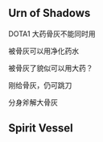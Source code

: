 ## Urn of Shadows

DOTA1 大药骨灰不能同时用

被骨灰可以用净化药水

被骨灰了貌似可以用大药？

刚给骨灰，仍可跳刀

分身斧解大骨灰







## Spirit Vessel
